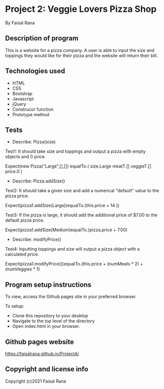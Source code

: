 # Project 2: Veggie Lovers Pizza Shop

By Faisal Rana

## Description of program
This is a website for a pizza company. A user is able to input the size and toppings they would like for their pizza and the website will return their bill.  

## Technologies used
- HTML
- CSS
- Bootstrap
- Javascript
- jQuery
- Construcor function
- Prototype method

## Tests

- Describe: Pizza(size)

Test1: It should take size and toppings and output a pizza with empty objects and 0 price.

Expect(new Pizza("Large",[],[])
equalTo.(
size.Large
meatT.[]
veggieT.[]
price.0
)

- Describe: Pizza.addSize()

Test2: It should take a given size and add a numerical "default" value to the pizza price.

Expect(pizza1.addSize(Large))equalTo.(this.price + 14 ))

Test3: If the pizza is large, it should add the additional price of $7.00 to the default pizza price.

Expect(pizza1.addSize(Medium)equalTo.(pizza.price + 7.00)

- Describe: modifyPrice()

Test4: Inputting toppings and size will output a pizza object with a calculated price.

Expect(pizza1.modifyPrice())equalTo.(this.price + (numMeats * 2) + (numVeggies * 1)



## Program setup instructions
To view, access the Github pages site in your preferred browser. 

To setup:
- Clone this repository to your desktop
- Navigate to the top level of the directory
- Open index.html in your browser. 

## Github pages website
https://faisalrana.github.io/Project4/

## Copyright and license info

Copyright (c)2021 Faisal Rana

 

